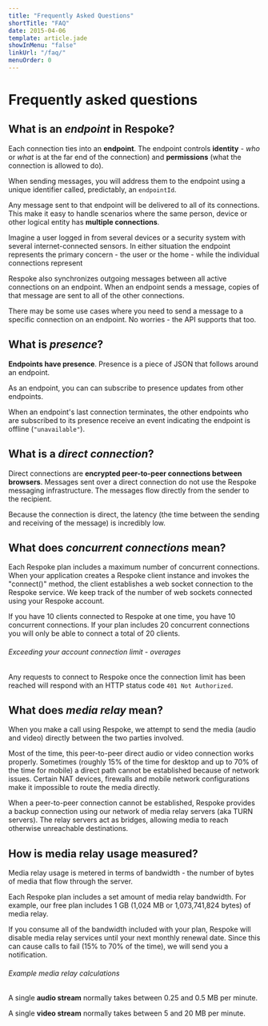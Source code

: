 ```yaml
---
title: "Frequently Asked Questions"
shortTitle: "FAQ"
date: 2015-04-06
template: article.jade
showInMenu: "false"
linkUrl: "/faq/"
menuOrder: 0
---
```


# Frequently asked questions

## What is an *endpoint* in Respoke?

Each connection ties into an **endpoint**. The endpoint controls **identity** - *who* or *what*
is at the far end of the connection) and **permissions** (what the connection is allowed to do).

When sending messages, you will address them to the endpoint using a unique identifier called,
predictably, an `endpointId`.

Any message sent to that endpoint will be delivered to all of its connections. This make it easy
to handle scenarios where the same person, device or other logical entity has **multiple connections**.

Imagine a user logged in from several devices or a security system with several internet-connected sensors. In either situation the endpoint represents the primary concern - the user or the home - while the individual connections represent

Respoke also synchronizes outgoing messages between all active connections on an endpoint. When an
endpoint sends a message, copies of that message are sent to all of the other connections.

There may be some use cases where you need to send a message to a specific connection on an
endpoint. No worries - the API supports that too.


## What is *presence*?

**Endpoints have presence**. Presence is a piece of JSON that follows around an endpoint.

As an endpoint, you can can subscribe to presence updates from other endpoints.

When an endpoint's last connection terminates, the other endpoints who are subscribed to its
presence receive an event indicating the endpoint is offline (`"unavailable"`).

## What is a *direct connection*?

Direct connections are **encrypted peer-to-peer connections between browsers**. Messages sent over a
direct connection do not use the Respoke messaging infrastructure. The messages flow directly
from the sender to the recipient.

Because the connection is direct, the latency (the time between the sending and receiving of
the message) is incredibly low.

## What does *concurrent connections* mean?
Each Respoke plan includes a maximum number of concurrent connections. When your application
creates a Respoke client instance and invokes the "connect()" method, the client establishes a
web socket connection to the Respoke service. We keep track of the number of web sockets
connected using your Respoke account.

If you have 10 clients connected to Respoke at one time, you have 10 concurrent connections.
If your plan includes 20 concurrent connections you will only be able to connect a total of
20 clients.

###### Exceeding your account connection limit - overages
Any requests to connect to Respoke once the connection limit has been reached will
respond with an HTTP status code `401 Not Authorized`.

## What does *media relay* mean?
When you make a call using Respoke, we attempt to send the media (audio and video) directly between
the two parties involved.

Most of the time, this peer-to-peer direct audio or video connection works properly.
Sometimes (roughly 15% of the time for desktop and up to 70% of the time for mobile) a direct
path cannot be established because of network issues. Certain NAT devices, firewalls and
mobile network configurations make it impossible to route the media directly.

When a peer-to-peer connection cannot be established, Respoke provides a backup connection
using our network of media relay servers (aka TURN servers). The relay servers act as bridges,
allowing media to reach otherwise unreachable destinations.

## How is media relay usage measured?

Media relay usage is metered in terms of bandwidth - the number of bytes of media that flow
through the server.

Each Respoke plan includes a set amount of media relay bandwidth.
For example, our free plan includes 1 GB (1,024 MB or 1,073,741,824 bytes) of media relay.

If you consume all of the bandwidth included with your plan, Respoke will disable media relay
services until your next monthly renewal date. Since this can cause calls to fail (15% to 70% of
the time), we will send you a notification.

###### Example media relay calculations
A single **audio stream** normally takes between 0.25 and 0.5 MB per minute.

A single **video stream** normally takes between 5 and 20 MB per minute.
